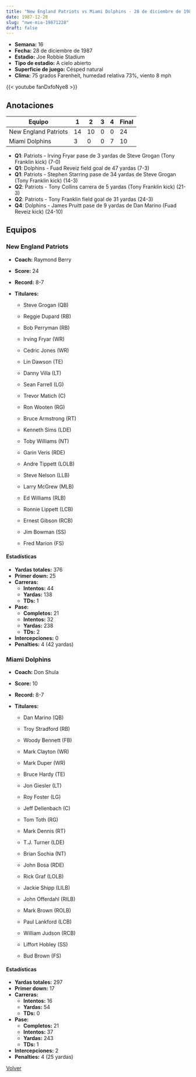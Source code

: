 ```yaml
---
title: "New England Patriots vs Miami Dolphins - 28 de diciembre de 1987"
date: 1987-12-28
slug: "nwe-mia-19871228"
draft: false
---
```


- **Semana:** 16
- **Fecha:** 28 de diciembre de 1987
- **Estadio:** Joe Robbie Stadium
- **Tipo de estadio:** A cielo abierto
- **Superficie de juego:** Césped natural
- **Clima:** 75 grados Farenheit, humedad relativa 73%, viento 8 mph


{{< youtube fanDxfoNye8 >}}


## Anotaciones
| Equipo | 1 | 2 | 3 | 4 | Final |
|--------|---|---|---|---|-------|
| New England Patriots  | 14 | 10 | 0 | 0  | 24 |
| Miami Dolphins  | 3 | 0 | 0 | 7  | 10 |
- **Q1**: Patriots - Irving Fryar pase de 3 yardas de Steve Grogan (Tony Franklin kick) (7-0)
- **Q1**: Dolphins - Fuad Reveiz field goal de 47 yardas (7-3)
- **Q1**: Patriots - Stephen Starring pase de 34 yardas de Steve Grogan (Tony Franklin kick) (14-3)
- **Q2**: Patriots - Tony Collins carrera de 5 yardas (Tony Franklin kick) (21-3)
- **Q2**: Patriots - Tony Franklin field goal de 31 yardas (24-3)
- **Q4**: Dolphins - James Pruitt pase de 9 yardas de Dan Marino (Fuad Reveiz kick) (24-10)


## Equipos


### New England Patriots
* **Coach:** Raymond Berry
* **Score:** 24
* **Record:** 8-7
* **Titulares:** 

  * Steve Grogan (QB) 

  * Reggie Dupard (RB) 

  * Bob Perryman (RB) 

  * Irving Fryar (WR) 

  * Cedric Jones (WR) 

  * Lin Dawson (TE) 

  * Danny Villa (LT) 

  * Sean Farrell (LG) 

  * Trevor Matich (C) 

  * Ron Wooten (RG) 

  * Bruce Armstrong (RT) 

  * Kenneth Sims (LDE) 

  * Toby Williams (NT) 

  * Garin Veris (RDE) 

  * Andre Tippett (LOLB) 

  * Steve Nelson (LLB) 

  * Larry McGrew (MLB) 

  * Ed Williams (RLB) 

  * Ronnie Lippett (LCB) 

  * Ernest Gibson (RCB) 

  * Jim Bowman (SS) 

  * Fred Marion (FS) 

#### Estadísticas
* **Yardas totales:** 376
* **Primer down:** 25
* **Carreras:**
  * **Intentos:** 44
  * **Yardas:** 138
  * **TDs:** 1
* **Pase:**
  * **Completos:** 21
  * **Intentos:** 32
  * **Yardas:** 238
  * **TDs:** 2
* **Intercepciones:** 0
* **Penalties:** 4 (42 yardas)

### Miami Dolphins
* **Coach:** Don Shula
* **Score:** 10
* **Record:** 8-7
* **Titulares:** 

  * Dan Marino (QB) 

  * Troy Stradford (RB) 

  * Woody Bennett (FB) 

  * Mark Clayton (WR) 

  * Mark Duper (WR) 

  * Bruce Hardy (TE) 

  * Jon Giesler (LT) 

  * Roy Foster (LG) 

  * Jeff Dellenbach (C) 

  * Tom Toth (RG) 

  * Mark Dennis (RT) 

  * T.J. Turner (LDE) 

  * Brian Sochia (NT) 

  * John Bosa (RDE) 

  * Rick Graf (LOLB) 

  * Jackie Shipp (LILB) 

  * John Offerdahl (RILB) 

  * Mark Brown (ROLB) 

  * Paul Lankford (LCB) 

  * William Judson (RCB) 

  * Liffort Hobley (SS) 

  * Bud Brown (FS) 

#### Estadísticas
* **Yardas totales:** 297
* **Primer down:** 17
* **Carreras:**
  * **Intentos:** 16
  * **Yardas:** 54
  * **TDs:** 0
* **Pase:**
  * **Completos:** 21
  * **Intentos:** 37
  * **Yardas:** 243
  * **TDs:** 1
* **Intercepciones:** 2
* **Penalties:** 4 (25 yardas)


[Volver](/historia/1987)
